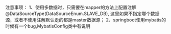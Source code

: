 注意事项：
1、使用多数据时，只需要在mapper的方法上配置注解 @DataSourceType(DataSourceEnum.SLAVE_DB),
    这里如果不指定哪个数据源，或者不使用注解默认走的都是master数据源；
2、springboot使用mybatis的时候有一个bug,MybatisConfig类中有说明
